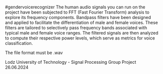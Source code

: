 #gendervoicerecognizer
The human audio signals you can run on the project have been subjected to FFT (Fast Fourier Transform) analysis to explore its frequency components. Bandpass filters have been designed and applied to facilitate the differentiation of male and female voices. These filters are tailored to selectively pass frequency bands associated with typical male and female voice ranges. The filtered signals are then analyzed to compute their respective power levels, which serve as metrics for voice classification.

The file format must be .wav

Lodz University of Technology - Signal Processing Group Project 26.06.2024
